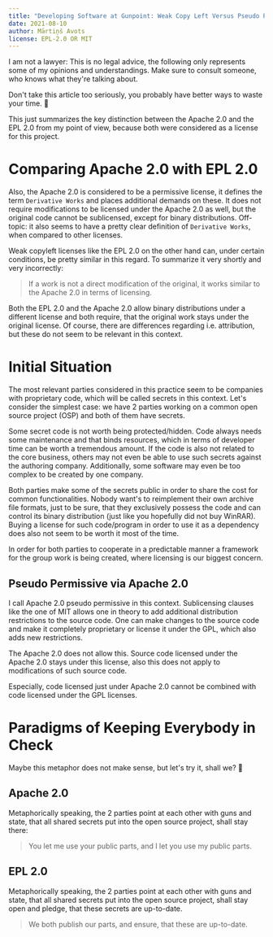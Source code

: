 ```yaml
---
title: "Developing Software at Gunpoint: Weak Copy Left Versus Pseudo Permissive"
date: 2021-08-10
author: Mārtiņš Avots
license: EPL-2.0 OR MIT
---
```

I am not a lawyer: This is no legal advice,
the following only represents some of my opinions and understandings.
Make sure to consult someone, who knows what they're talking about.

Don't take this article too seriously,
you probably have better ways to waste your time. 🍺

This just summarizes the key distinction between the Apache 2.0 and the EPL 2.0
from my point of view,
because both were considered as a license for this project.
# Comparing Apache 2.0 with EPL 2.0
Also, the Apache 2.0 is considered to be a permissive license,
it defines the term `Derivative Works` and places additional demands on these.
It does not require modifications to be licensed under the Apache 2.0 as well,
but the original code cannot be sublicensed, except for binary distributions.
Off-topic: it also seems to have a pretty clear definition of
`Derivative Works`, when compared to other licenses.

Weak copyleft licenses like the EPL 2.0 on the other hand can, under certain
conditions, be pretty similar in this regard.
To summarize it very shortly and very incorrectly:
> If a work is not a direct modification of the original, it works similar to
> the Apache 2.0 in terms of licensing.

Both the EPL 2.0 and the Apache 2.0 allow binary distributions under a different
license and both require, that the original work stays under the original
license.
Of course, there are differences regarding i.e. attribution,
but these do not seem to be relevant in this context.
# Initial Situation
The most relevant parties considered in this practice seem to be companies
with proprietary code, which will be called secrets in this context.
Let's consider the simplest case:
we have 2 parties working on a common open source project (OSP) and both of them
have secrets.

Some secret code is not worth being protected/hidden.
Code always needs some maintenance and that binds resources, which in terms
of developer time can be worth a tremendous amount.
If the code is also not related to the core business, others may not even be
able to use such secrets against the authoring company.
Additionally, some software may even be too complex to be created by one
company.

Both parties make some of the secrets public in order to share the cost for
common functionalities.
Nobody want's to reimplement their own archive file formats,
just to be sure, that they exclusively possess the code and can control
its binary distribution (just like you hopefully did not buy WinRAR).
Buying a license for such code/program in order to use it as a dependency does
also not seem to be worth it most of the time.

In order for both parties to cooperate in a predictable manner a framework
for the group work is being created, where licensing is our biggest concern.
## Pseudo Permissive via Apache 2.0
I call Apache 2.0 pseudo permissive in this context.
Sublicensing clauses like the one
of MIT allows one in theory to add additional distribution restrictions to the
source code. One can make changes to the source code and make it completely
proprietary or license it under the GPL, which also adds new restrictions.

The Apache 2.0 does not allow this.
Source code licensed under the Apache 2.0 stays under this license,
also this does not apply to modifications of such source code.

Especially, code licensed just under Apache 2.0 cannot be combined with code
licensed under the GPL licenses.
# Paradigms of Keeping Everybody in Check
Maybe this metaphor does not make sense, but let's try it, shall we? 🤪
## Apache 2.0
Metaphorically speaking, the 2 parties point at each other with guns and state,
that all shared secrets put into the open source project,
shall stay there:
> You let me use your public parts, and I let you use my public parts.
## EPL 2.0
Metaphorically speaking, the 2 parties point at each other with guns and state,
that all shared secrets put into the open source project,
shall stay open and pledge, that these secrets are up-to-date.
> We both publish our parts, and ensure, that these are up-to-date.